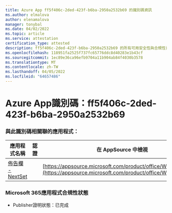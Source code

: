 ```yaml
---
title: Azure App ff5f406c-2ded-423f-b6ba-2950a2532b69 的識別碼資訊
ms.author: elmalova
author: elenamalova
manager: tonybal
ms.date: 04/02/2022
ms.topic: article
ms.service: attestation
certification_type: attested
description: ff5f406c-2ded-423f-b6ba-2950a2532b69 的所有可用安全性與合規性資訊。
ms.openlocfilehash: 118951fa2525f737fc65776ddc8d40283e1b43cf
ms.sourcegitcommit: 1ec89e36ca96efb9704a11b904ab84f4030b3578
ms.translationtype: MT
ms.contentlocale: zh-TW
ms.lasthandoff: 04/05/2022
ms.locfileid: "64657486"
---
```

# <a name="azure-app-id-ff5f406c-2ded-423f-b6ba-2950a2532b69"></a>Azure App識別碼：ff5f406c-2ded-423f-b6ba-2950a2532b69


### <a name="apps-associated-with-this-id"></a>與此識別碼相關聯的應用程式：
| **應用程式名稱** | **認證** | **在 AppSource 中檢視** |
|--------------|---------------|-----------------------|
| [佈告欄 - NextSet](../forward/WA200002122.md) |  | [https://appsource.microsoft.com/product/office/WA200002122](https://appsource.microsoft.com/product/office/WA200002122) |

### <a name="microsoft-365-app-compliance-status"></a>Microsoft 365應用程式合規性狀態
- Publisher證明狀態：已完成

